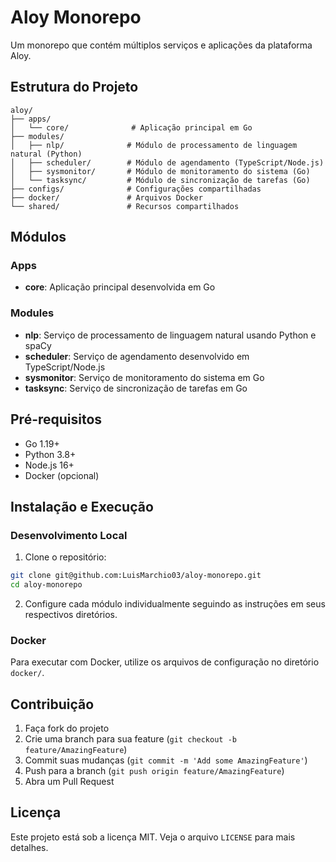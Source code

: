 # Aloy Monorepo

Um monorepo que contém múltiplos serviços e aplicações da plataforma Aloy.

## Estrutura do Projeto

```
aloy/
├── apps/
│   └── core/              # Aplicação principal em Go
├── modules/
│   ├── nlp/              # Módulo de processamento de linguagem natural (Python)
│   ├── scheduler/        # Módulo de agendamento (TypeScript/Node.js)
│   ├── sysmonitor/       # Módulo de monitoramento do sistema (Go)
│   └── tasksync/         # Módulo de sincronização de tarefas (Go)
├── configs/              # Configurações compartilhadas
├── docker/               # Arquivos Docker
└── shared/               # Recursos compartilhados
```

## Módulos

### Apps

- **core**: Aplicação principal desenvolvida em Go

### Modules

- **nlp**: Serviço de processamento de linguagem natural usando Python e spaCy
- **scheduler**: Serviço de agendamento desenvolvido em TypeScript/Node.js
- **sysmonitor**: Serviço de monitoramento do sistema em Go
- **tasksync**: Serviço de sincronização de tarefas em Go

## Pré-requisitos

- Go 1.19+
- Python 3.8+
- Node.js 16+
- Docker (opcional)

## Instalação e Execução

### Desenvolvimento Local

1. Clone o repositório:
```bash
git clone git@github.com:LuisMarchio03/aloy-monorepo.git
cd aloy-monorepo
```

2. Configure cada módulo individualmente seguindo as instruções em seus respectivos diretórios.

### Docker

Para executar com Docker, utilize os arquivos de configuração no diretório `docker/`.

## Contribuição

1. Faça fork do projeto
2. Crie uma branch para sua feature (`git checkout -b feature/AmazingFeature`)
3. Commit suas mudanças (`git commit -m 'Add some AmazingFeature'`)
4. Push para a branch (`git push origin feature/AmazingFeature`)
5. Abra um Pull Request

## Licença

Este projeto está sob a licença MIT. Veja o arquivo `LICENSE` para mais detalhes.
